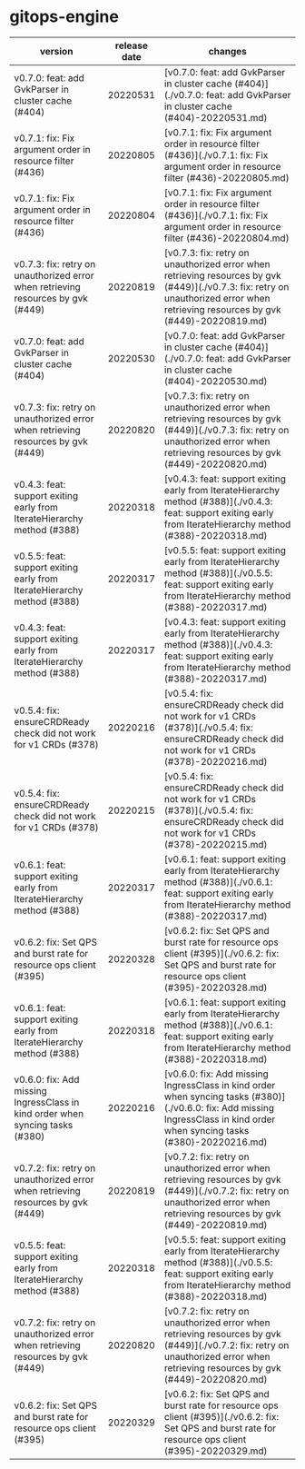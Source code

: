 # gitops-engine	


|version|release date|changes|
|---|---|---|
|v0.7.0: feat: add GvkParser in cluster cache (#404)|20220531|[v0.7.0: feat: add GvkParser in cluster cache (#404)](./v0.7.0: feat: add GvkParser in cluster cache (#404)-20220531.md)|
|v0.7.1: fix: Fix argument order in resource filter (#436)|20220805|[v0.7.1: fix: Fix argument order in resource filter (#436)](./v0.7.1: fix: Fix argument order in resource filter (#436)-20220805.md)|
|v0.7.1: fix: Fix argument order in resource filter (#436)|20220804|[v0.7.1: fix: Fix argument order in resource filter (#436)](./v0.7.1: fix: Fix argument order in resource filter (#436)-20220804.md)|
|v0.7.3: fix: retry on unauthorized error when retrieving resources by gvk (#449)|20220819|[v0.7.3: fix: retry on unauthorized error when retrieving resources by gvk (#449)](./v0.7.3: fix: retry on unauthorized error when retrieving resources by gvk (#449)-20220819.md)|
|v0.7.0: feat: add GvkParser in cluster cache (#404)|20220530|[v0.7.0: feat: add GvkParser in cluster cache (#404)](./v0.7.0: feat: add GvkParser in cluster cache (#404)-20220530.md)|
|v0.7.3: fix: retry on unauthorized error when retrieving resources by gvk (#449)|20220820|[v0.7.3: fix: retry on unauthorized error when retrieving resources by gvk (#449)](./v0.7.3: fix: retry on unauthorized error when retrieving resources by gvk (#449)-20220820.md)|
|v0.4.3: feat: support exiting early from IterateHierarchy method (#388)|20220318|[v0.4.3: feat: support exiting early from IterateHierarchy method (#388)](./v0.4.3: feat: support exiting early from IterateHierarchy method (#388)-20220318.md)|
|v0.5.5: feat: support exiting early from IterateHierarchy method (#388)|20220317|[v0.5.5: feat: support exiting early from IterateHierarchy method (#388)](./v0.5.5: feat: support exiting early from IterateHierarchy method (#388)-20220317.md)|
|v0.4.3: feat: support exiting early from IterateHierarchy method (#388)|20220317|[v0.4.3: feat: support exiting early from IterateHierarchy method (#388)](./v0.4.3: feat: support exiting early from IterateHierarchy method (#388)-20220317.md)|
|v0.5.4: fix: ensureCRDReady check did not work for v1 CRDs (#378)|20220216|[v0.5.4: fix: ensureCRDReady check did not work for v1 CRDs (#378)](./v0.5.4: fix: ensureCRDReady check did not work for v1 CRDs (#378)-20220216.md)|
|v0.5.4: fix: ensureCRDReady check did not work for v1 CRDs (#378)|20220215|[v0.5.4: fix: ensureCRDReady check did not work for v1 CRDs (#378)](./v0.5.4: fix: ensureCRDReady check did not work for v1 CRDs (#378)-20220215.md)|
|v0.6.1: feat: support exiting early from IterateHierarchy method (#388)|20220317|[v0.6.1: feat: support exiting early from IterateHierarchy method (#388)](./v0.6.1: feat: support exiting early from IterateHierarchy method (#388)-20220317.md)|
|v0.6.2: fix: Set QPS and burst rate for resource ops client (#395)|20220328|[v0.6.2: fix: Set QPS and burst rate for resource ops client (#395)](./v0.6.2: fix: Set QPS and burst rate for resource ops client (#395)-20220328.md)|
|v0.6.1: feat: support exiting early from IterateHierarchy method (#388)|20220318|[v0.6.1: feat: support exiting early from IterateHierarchy method (#388)](./v0.6.1: feat: support exiting early from IterateHierarchy method (#388)-20220318.md)|
|v0.6.0: fix: Add missing IngressClass in kind order when syncing tasks (#380)|20220216|[v0.6.0: fix: Add missing IngressClass in kind order when syncing tasks (#380)](./v0.6.0: fix: Add missing IngressClass in kind order when syncing tasks (#380)-20220216.md)|
|v0.7.2: fix: retry on unauthorized error when retrieving resources by gvk (#449)|20220819|[v0.7.2: fix: retry on unauthorized error when retrieving resources by gvk (#449)](./v0.7.2: fix: retry on unauthorized error when retrieving resources by gvk (#449)-20220819.md)|
|v0.5.5: feat: support exiting early from IterateHierarchy method (#388)|20220318|[v0.5.5: feat: support exiting early from IterateHierarchy method (#388)](./v0.5.5: feat: support exiting early from IterateHierarchy method (#388)-20220318.md)|
|v0.7.2: fix: retry on unauthorized error when retrieving resources by gvk (#449)|20220820|[v0.7.2: fix: retry on unauthorized error when retrieving resources by gvk (#449)](./v0.7.2: fix: retry on unauthorized error when retrieving resources by gvk (#449)-20220820.md)|
|v0.6.2: fix: Set QPS and burst rate for resource ops client (#395)|20220329|[v0.6.2: fix: Set QPS and burst rate for resource ops client (#395)](./v0.6.2: fix: Set QPS and burst rate for resource ops client (#395)-20220329.md)|
